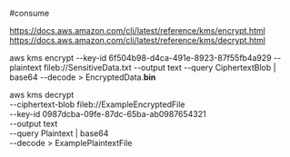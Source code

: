 #consume 

https://docs.aws.amazon.com/cli/latest/reference/kms/encrypt.html
https://docs.aws.amazon.com/cli/latest/reference/kms/decrypt.html

aws kms encrypt --key-id 6f504b98-d4ca-491e-8923-87f55fb4a929 --plaintext fileb://SensitiveData.txt --output text --query CiphertextBlob | base64 --decode > EncryptedData.**bin**


aws kms decrypt \
    --ciphertext-blob fileb://ExampleEncryptedFile \
    --key-id 0987dcba-09fe-87dc-65ba-ab0987654321 \
    --output text \
    --query Plaintext | base64 \
    --decode > ExamplePlaintextFile

